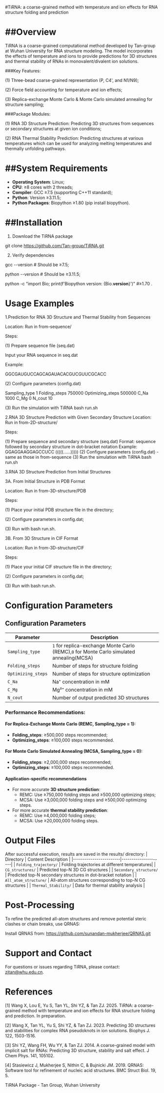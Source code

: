 ﻿#TiRNA: a coarse-grained method with temperature and ion effects for RNA structure folding and prediction

##Overview
================================================================

TiRNA is a coarse-grained computational method developed by Tan-group at Wuhan University for RNA structure modeling. The model incorporates the effects of temperature and ions to provide predictions for 3D structures and thermal stability of RNAs in monovalent/divalent ion solutions.

###Key Features:

(1) Three-bead coarse-grained representation (P, C4', and N1/N9);

(2) Force field accounting for temperature and ion effects;

(3) Replica-exchange Monte Carlo & Monte Carlo simulated annealing for structure sampling;

###Package Modules:

(1) RNA 3D Structure Prediction: Predicting 3D structures from sequences or secondary structures at given ion conditions;

(2) RNA Thermal Stability Prediction: Predicting structures at various temperatures which can be used for analyzing melting temperatures and thermally unfolding pathways.



##System Requirements
================================================================
- **Operating System**: Linux;
- **CPU**: ≥8 cores with 2 threads;
- **Compiler**: GCC ≥7.5 (supporting C++11 standard);
- **Python**: Version ≥3.11.5;
- **Python Packages**: Biopython ≥1.80 (pip install biopython).



##Installation
================================================================

1. Download the TiRNA package

git clone https://github.com/Tan-group/TiRNA.git


2. Verify dependencies

gcc --version  # Should be ≥7.5;

python --version  # Should be ≥3.11.5;

python -c "import Bio; print(f'Biopython version: {Bio.__version__}')" #≥1.70 .


Usage Examples
================================================================

1.Prediction for RNA 3D Structure and Thermal Stability from Sequences 

Location: Run in from-sequence/

Steps:

(1) Prepare sequence file (seq.dat)  

 Input your RNA sequence in seq.dat

 Example:

GGCGAUGUCCAGCAGAUACACGUCGUUCGCACC

(2) Configure parameters (config.dat)

Sampling_type 1
Folding_steps 750000
Optimizing_steps 500000
C_Na 1000
C_Mg 0
N_cout 10

(3) Run the simulation with TiRNA
bash run.sh


2.RNA 3D Structure Prediction with Given Secondary Structure
Location: Run in from-2D-structure/

Steps:

(1) Prepare sequence and secondary structure (seq.dat)
 Format: sequence followed by secondary structure in dot-bracket notation
 Example:
GGAGGAAGGAGCCUCC
(((((......)))))
(2) Configure parameters (config.dat) - same as those in from-sequence
(3) Run the simulation with TiRNA
bash run.sh


3.RNA 3D Structure Prediction from Initial Structures


3A. From Initial Structure in PDB Format

Location: Run in from-3D-structure/PDB

Steps:

(1) Place your initial PDB structure file in the directory;

(2) Configure parameters in config.dat;

(3) Run with bash run.sh.


3B. From 3D Structure in CIF Format 

Location: Run in from-3D-structure/CIF

Steps:

(1) Place your initial CIF structure file in the directory;

(2) Configure parameters in config.dat;

(3) Run with bash run.sh.
    
    
    
    

Configuration Parameters
================================================================

## Configuration Parameters

| Parameter         | Description |
|-------------------|-------------|
| `Sampling_type`   | `1` for replica-exchange Monte Carlo (REMC),`0` for Monte Carlo simulated annealing(MCSA) |
| `Folding_steps`   | Number of steps for structure folding |
| `Optimizing_steps`| Number of steps for structure optimization |
| `C_Na`            | Na⁺ concentration in mM |
| `C_Mg`            | Mg²⁺ concentration in mM |
| `N_cout`          | Number of output predicted 3D structures |

### Performance Recommendations:

#### For Replica-Exchange Monte Carlo (REMC, Sampling_type = 1):
- **Folding_steps**: ≥500,000 steps recommended;
- **Optimizing_steps**: ≥100,000 steps recommended.

#### For Monte Carlo Simulated Annealing (MCSA, Sampling_type = 0):
- **Folding_steps**: ≥2,000,000 steps recommended;
- **Optimizing_steps**: ≥100,000 steps recommended.

#### Application-specific recommendations
- For more accurate **3D structure prediction**: 
  - REMC: Use ≥750,000 folding steps and ≥500,000 optimizing steps;
  - MCSA: Use ≥3,000,000 folding steps and ≥500,000 optimizing steps.
- For more accurate **thermal stability prediction**: 
  - REMC: Use ≥4,000,000 folding steps;
  - MCSA: Use ≥20,000,000 folding steps.
    
    
    

Output Files
================================================================

After successful execution, results are saved in the results/ directory:
| Directory              | Content Description |
|------------------------|---------------------|
| `Folding_trajectory/` | Folding trajectories at different temperatures|
| `CG_structures/` | Predicted top-N 3D CG structures |
| `Secondary_structure/` | Predicted top-N secondary structures in dot-bracket notation |
| `All_atom_structure/`  | All-atom structures corresponding to top-N CG structures |
| `Thermal_Stability/`   | Data for thermal stability analysis |




Post-Processing
================================================================

To refine the predicted all-atom structures and remove potential steric clashes or chain breaks, use QRNAS:

Install QRNAS from: https://github.com/sunandan-mukherjee/QRNAS.git




Support and Contact
================================================================

For questions or issues regarding TiRNA, please contact: zjtan@whu.edu.cn.



References
================================================================

[1] Wang X, Lou E, Yu S, Tan YL, Shi YZ, & Tan ZJ. 2025. TiRNA: a coarse-grained method with temperature and ion effects for RNA structure folding and prediction. In preparation.

[2] Wang X, Tan YL, Yu S, Shi YZ, & Tan ZJ. 2023. Predicting 3D structures and stabilities for complex RNA pseudoknots in ion solutions. Biophys J. 122, 1503-1516.

[3] Shi YZ, Wang FH, Wu YY, & Tan ZJ. 2014. A coarse-grained model with implicit salt for RNAs: Predicting 3D structure, stability and salt effect. J Chem Phys. 141, 105102.

[4] Stasiewicz J, Mukherjee S, Nithin C, & Bujnicki JM. 2019. QRNAS: Software tool for refinement of nucleic acid structures. BMC Struct Biol. 19, 5.

TiRNA Package - Tan Group, Wuhan University

